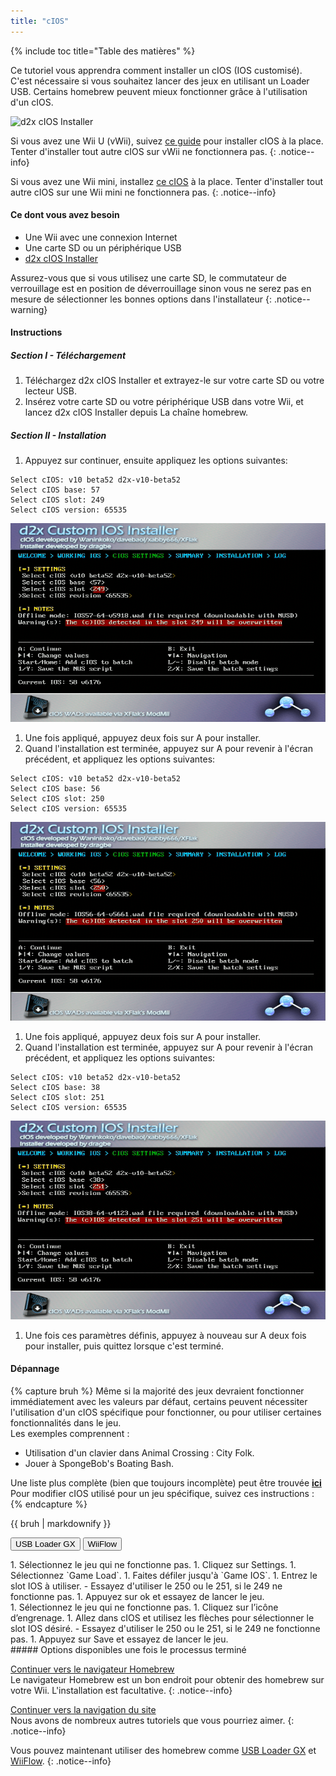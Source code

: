 ```yaml
---
title: "cIOS"
---
```


{% include toc title="Table des matières" %}

Ce tutoriel vous apprendra comment installer un cIOS (IOS customisé). C'est nécessaire si vous souhaitez lancer des jeux en utilisant un Loader USB. Certains homebrew peuvent mieux fonctionner grâce à l'utilisation d'un cIOS.

![d2x cIOS Installer](/images/cios/cIOS.png)

Si vous avez une Wii U (vWii), suivez [ce guide](https://wiiu.hacks.guide/#/vwii-modding) pour installer cIOS à la place. Tenter d'installer tout autre cIOS sur vWii ne fonctionnera pas.
{: .notice--info}

Si vous avez une Wii mini, installez [ce cIOS](cios-mini) à la place. Tenter d'installer tout autre cIOS sur une Wii mini ne fonctionnera pas.
{: .notice--info}

#### Ce dont vous avez besoin

* Une Wii avec une connexion Internet
* Une carte SD ou un périphérique USB
* [d2x cIOS Installer](https://hbb1.oscwii.org/hbb/d2x-cios-installer/d2x-cios-installer.zip)

Assurez-vous que si vous utilisez une carte SD, le commutateur de verrouillage est en position de déverrouillage sinon vous ne serez pas en mesure de sélectionner les bonnes options dans l'installateur
{: .notice--warning}

#### Instructions

##### Section I - Téléchargement

1. Téléchargez d2x cIOS Installer et extrayez-le sur votre carte SD ou votre lecteur USB.
1. Insérez votre carte SD ou votre périphérique USB dans votre Wii, et lancez d2x cIOS Installer depuis La chaîne homebrew.

##### Section II - Installation

1. Appuyez sur continuer, ensuite appliquez les options suivantes:
```
Select cIOS: v10 beta52 d2x-v10-beta52
Select cIOS base: 57
Select cIOS slot: 249
Select cIOS version: 65535
```
![Installer cIOS 249](/images/cios/Install249.png)
1. Une fois appliqué, appuyez deux fois sur A pour installer.
1. Quand l'installation est terminée, appuyez sur A pour revenir à l'écran précédent, et appliquez les options suivantes:
```
Select cIOS: v10 beta52 d2x-v10-beta52
Select cIOS base: 56
Select cIOS slot: 250
Select cIOS version: 65535
```
![Installer cIOS 250](/images/cios/Install250.png)
1. Une fois appliqué, appuyez deux fois sur A pour installer.
1. Quand l'installation est terminée, appuyez sur A pour revenir à l'écran précédent, et appliquez les options suivantes:
```
Select cIOS: v10 beta52 d2x-v10-beta52
Select cIOS base: 38
Select cIOS slot: 251
Select cIOS version: 65535
```
![Installer cIOS 251](/images/cios/Install251.png)
1. Une fois ces paramètres définis, appuyez à nouveau sur A deux fois pour installer, puis quittez lorsque c'est terminé.

#### Dépannage

{% capture bruh %}
Même si la majorité des jeux devraient fonctionner immédiatement avec les valeurs par défaut, certains peuvent nécessiter l'utilisation d'un cIOS spécifique pour fonctionner, ou pour utiliser certaines fonctionnalités dans le jeu.<br> Les exemples comprennent :
* Utilisation d'un clavier dans Animal Crossing : City Folk.
* Jouer à SpongeBob's Boating Bash.

Une liste plus complète (bien que toujours incomplète) peut être trouvée [**ici**](https://wiki.gbatemp.net/wiki/Wii_cIOS_base_Compatibility_List)<br> Pour modifier cIOS utilisé pour un jeu spécifique, suivez ces instructions :
{% endcapture %}
<div class="notice--warning">{{ bruh | markdownify }}</div>

<button class="tablinks btn btn--large btn--primary" id="defaultOpen" onclick="openTab(event, 'usbloadergx')">USB Loader GX</button>
<button class="tablinks btn btn--large btn--info" onclick="openTab(event, 'wiiflow')">WiiFlow</button>

<div id="usbloadergx" class="blanktabcontent" markdown="1">
1. Sélectionnez le jeu qui ne fonctionne pas.
1. Cliquez sur Settings.
1. Sélectionnez `Game Load`.
1. Faites défiler jusqu'à `Game IOS`.
1. Entrez le slot IOS à utiliser.
    - Essayez d'utiliser le 250 ou le 251, si le 249 ne fonctionne pas.
1. Appuyez sur ok et essayez de lancer le jeu.
</div>
<div id="wiiflow" class="blanktabcontent" markdown="1">
1. Sélectionnez le jeu qui ne fonctionne pas.
1. Cliquez sur l’icône d’engrenage.
1. Allez dans cIOS et utilisez les flèches pour sélectionner le slot IOS désiré.
    - Essayez d'utiliser le 250 ou le 251, si le 249 ne fonctionne pas.
1. Appuyez sur Save et essayez de lancer le jeu.
</div>
##### Options disponibles une fois le processus terminé

[Continuer vers le navigateur Homebrew](hbb)<br> Le navigateur Homebrew est un bon endroit pour obtenir des homebrew sur votre Wii. L'installation est facultative.
{: .notice--info}

[Continuer vers la navigation du site](site-navigation)<br> Nous avons de nombreux autres tutoriels que vous pourriez aimer.
{: .notice--info}

Vous pouvez maintenant utiliser des homebrew comme [USB Loader GX](usbloadergx) et [WiiFlow](wiiflow).
{: .notice--info}

<script>
    let tabcontent = document.getElementsByClassName("blanktabcontent");
    let tablinks = document.getElementsByClassName("tablinks");

    function openTab(evt, tabName) {
        let element;

        for (element of tabcontent) {
            element.style.display = "none";
        }

        for (element of tablinks) {
            element.className = element.className.replace("btn--primary", "btn--info");
            if (!element.className.includes('btn--info'))
                element.className += " btn--info";
        }

        document.getElementById(tabName).style.display = "block";
        evt.currentTarget.className = evt.currentTarget.className.replace("btn--info", "btn--primary");
    }

    // Get the element with id="defaultOpen" and click on it
    document.getElementById("defaultOpen").click();
</script>
